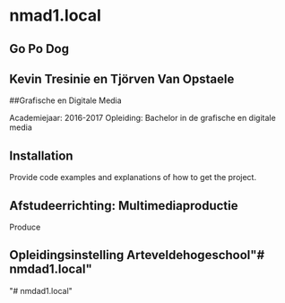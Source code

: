 
# nmad1.local

## Go Po Dog


## Kevin Tresinie en Tjörven Van Opstaele


##Grafische en Digitale Media

Academiejaar: 2016-2017
Opleiding: Bachelor in de grafische en digitale media

## Installation

Provide code examples and explanations of how to get the project.

## Afstudeerrichting: Multimediaproductie

Produce

## Opleidingsinstelling Arteveldehogeschool"# nmdad1.local" 
"# nmdad1.local" 
